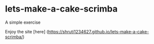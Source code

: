 # lets-make-a-cake-scrimba
A simple exercise

Enjoy the site [here] (https://shruti1234627.github.io/lets-make-a-cake-scrimba/)
